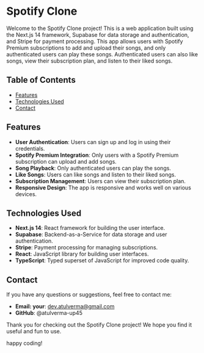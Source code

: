# Spotify Clone

Welcome to the Spotify Clone project! This is a web application built using the Next.js 14 framework, Supabase for data storage and authentication, and Stripe for payment processing. This app allows users with Spotify Premium subscriptions to add and upload their songs, and only authenticated users can play these songs. Authenticated users can also like songs, view their subscription plan, and listen to their liked songs.

## Table of Contents

- [Features](#features)
- [Technologies Used](#technologies-used)
- [Contact](#contact)

## Features

- **User Authentication**: Users can sign up and log in using their credentials.
- **Spotify Premium Integration**: Only users with a Spotify Premium subscription can upload and add songs.
- **Song Playback**: Only authenticated users can play the songs.
- **Like Songs**: Users can like songs and listen to their liked songs.
- **Subscription Management**: Users can view their subscription plan.
- **Responsive Design**: The app is responsive and works well on various devices.

## Technologies Used

- **Next.js 14**: React framework for building the user interface.
- **Supabase**: Backend-as-a-Service for data storage and user authentication.
- **Stripe**: Payment processing for managing subscriptions.
- **React**: JavaScript library for building user interfaces.
- **TypeScript**: Typed superset of JavaScript for improved code quality.

## Contact
If you have any questions or suggestions, feel free to contact me:

- **Email: your**: dev.atulverma@gmail.com
- **GitHub**: @atulverma-up45


Thank you for checking out the Spotify Clone project! We hope you find it useful and fun to use.

happy coding!